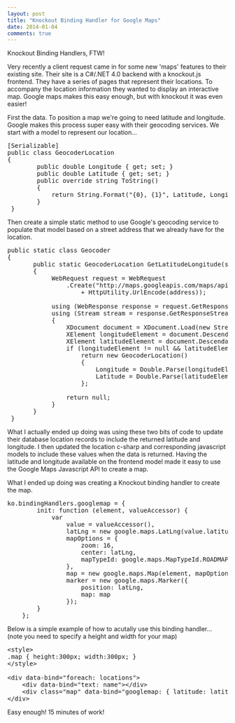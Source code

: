 ```yaml
---
layout: post
title: "Knockout Binding Handler for Google Maps"
date: 2014-01-04
comments: true
---
```

<p>Knockout Binding Handlers, FTW!</p>
<p>Very recently a client request came in for some new 'maps' features to their existing site. Their site is a C#/.NET 4.0 backend with a knockout.js frontend. They have a series of pages that represent their locations. To accompany the location information they wanted to display an interactive map. Google maps makes this easy enough, but with knockout it was even easier!</p>
<p>First the data. To position a map we're going to need latitude and longitude. Google makes this process super easy with their geocoding services. We start with a model to represent our location...</p>
<pre class="prettyprint linenums">[Serializable]<br />public class GeocoderLocation<br />{<br />&nbsp; &nbsp; &nbsp; &nbsp; public double Longitude { get; set; }<br />&nbsp; &nbsp; &nbsp; &nbsp; public double Latitude { get; set; }<br />&nbsp; &nbsp; &nbsp; &nbsp; public override string ToString()<br />&nbsp; &nbsp; &nbsp; &nbsp; {<br />&nbsp; &nbsp; &nbsp; &nbsp; &nbsp; &nbsp; return String.Format("{0}, {1}", Latitude, Longitude);<br />&nbsp; &nbsp; &nbsp; &nbsp; }<br /> }</pre>
<p>Then create a simple static method to use Google's geocoding service to populate that model based on a street address that we already have for the location.</p>
<pre class="prettyprint linenums">public static class Geocoder<br />{<br />&nbsp; &nbsp; &nbsp; &nbsp;public static GeocoderLocation GetLatitudeLongitude(string address)<br />&nbsp; &nbsp; &nbsp; &nbsp;{<br />&nbsp; &nbsp; &nbsp; &nbsp; &nbsp; &nbsp; WebRequest request = WebRequest<br />&nbsp; &nbsp; &nbsp; &nbsp; &nbsp; &nbsp; &nbsp; &nbsp; .Create("http://maps.googleapis.com/maps/api/geocode/xml?sensor=false&amp;address="<br />&nbsp; &nbsp; &nbsp; &nbsp; &nbsp; &nbsp; &nbsp; &nbsp; &nbsp; &nbsp; + HttpUtility.UrlEncode(address));<br /><br />&nbsp; &nbsp; &nbsp; &nbsp; &nbsp; &nbsp; using (WebResponse response = request.GetResponse())<br />&nbsp; &nbsp; &nbsp; &nbsp; &nbsp; &nbsp; using (Stream stream = response.GetResponseStream())<br />&nbsp; &nbsp; &nbsp; &nbsp; &nbsp; &nbsp; {<br />&nbsp; &nbsp; &nbsp; &nbsp; &nbsp; &nbsp; &nbsp; &nbsp; XDocument document = XDocument.Load(new StreamReader(stream));<br />&nbsp; &nbsp; &nbsp; &nbsp; &nbsp; &nbsp; &nbsp; &nbsp; XElement longitudeElement = document.Descendants("lng").FirstOrDefault();<br />&nbsp; &nbsp; &nbsp; &nbsp; &nbsp; &nbsp; &nbsp; &nbsp; XElement latitudeElement = document.Descendants("lat").FirstOrDefault();<br />&nbsp; &nbsp; &nbsp; &nbsp; &nbsp; &nbsp; &nbsp; &nbsp; if (longitudeElement != null &amp;&amp; latitudeElement != null)<br />&nbsp; &nbsp; &nbsp; &nbsp; &nbsp; &nbsp; &nbsp; &nbsp; &nbsp; &nbsp; return new GeocoderLocation()<br />&nbsp; &nbsp; &nbsp; &nbsp; &nbsp; &nbsp; &nbsp; &nbsp; &nbsp; &nbsp; {<br />&nbsp; &nbsp; &nbsp; &nbsp; &nbsp; &nbsp; &nbsp; &nbsp; &nbsp; &nbsp; &nbsp; &nbsp; Longitude = Double.Parse(longitudeElement.Value, CultureInfo.InvariantCulture),<br />&nbsp; &nbsp; &nbsp; &nbsp; &nbsp; &nbsp; &nbsp; &nbsp; &nbsp; &nbsp; &nbsp; &nbsp; Latitude = Double.Parse(latitudeElement.Value, CultureInfo.InvariantCulture)<br />&nbsp; &nbsp; &nbsp; &nbsp; &nbsp; &nbsp; &nbsp; &nbsp; &nbsp; &nbsp; };<br /><br />&nbsp; &nbsp; &nbsp; &nbsp; &nbsp; &nbsp; &nbsp; &nbsp; return null;<br />&nbsp; &nbsp; &nbsp; &nbsp; &nbsp; &nbsp; }<br />&nbsp; &nbsp; &nbsp; &nbsp;}<br />&nbsp;}</pre>
<p>What I actually ended up doing was using these two bits of code to update their database location records to include the returned latitude and longitude. I then updated the location c-sharp and corresponding javascript models to include these values when the data is returned. Having the latitude and longitude available on the frontend model made it easy to use the Google Maps Javascript API to create a map.</p>
<p>What I ended up doing was creating a Knockout binding handler to create the map.</p>
<pre class="prettyprint linenums">ko.bindingHandlers.googlemap = {
        init: function (element, valueAccessor) {
            var
                value = valueAccessor(),
                latLng = new google.maps.LatLng(value.latitude(), value.longitude()),
                mapOptions = {
                    zoom: 16,
                    center: latLng,
                    mapTypeId: google.maps.MapTypeId.ROADMAP
                },
                map = new google.maps.Map(element, mapOptions),
                marker = new google.maps.Marker({
                    position: latLng,
                    map: map
                });
        }
    };</pre>
<p>Below is a simple example of how to acutally use this binding handler...&nbsp;<br />(note you need to specify a height and width for your map)</p>
<pre class="prettyprint linenums">&lt;style&gt;<br />.map { height:300px; width:300px; }<br />&lt;/style&gt;<br /><br />&lt;div data-bind="foreach: locations"&gt;<br />&nbsp; &nbsp; &lt;div data-bind="text: name"&gt;&lt;/div&gt;<br />&nbsp; &nbsp; &lt;div class="map" data-bind="googlemap: { latitude: latitude, longitude: longitude }"&gt;&lt;/div&gt;<br />&lt;/div&gt;</pre>
<p>Easy enough! 15 minutes of work!</p>